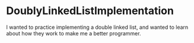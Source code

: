 # DoublyLinkedListImplementation
I wanted to practice implementing a double linked list, and wanted to learn about how they work to make me a better programmer.
